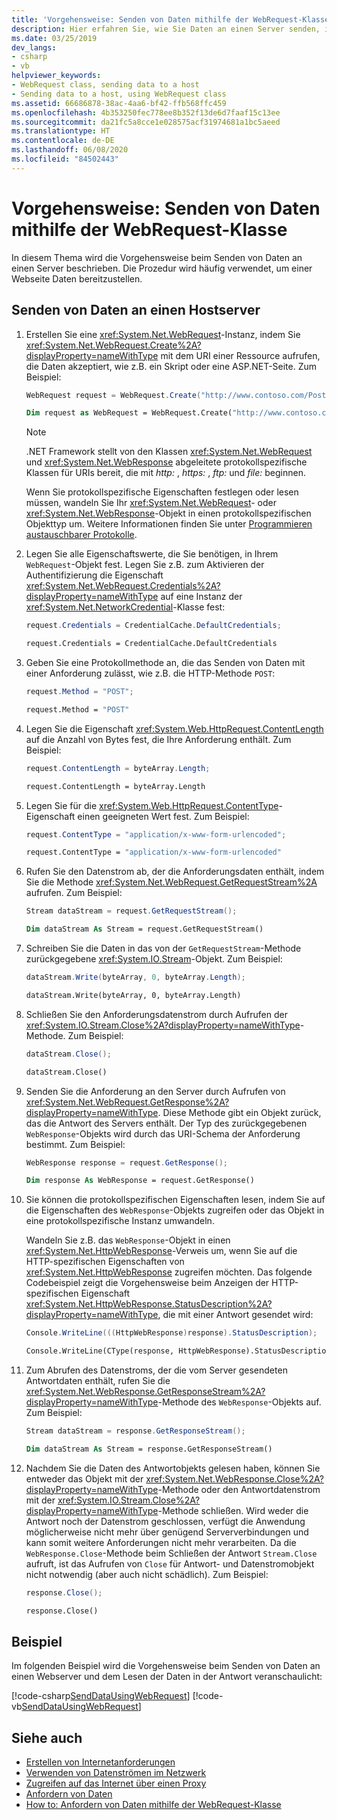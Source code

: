 ```yaml
---
title: 'Vorgehensweise: Senden von Daten mithilfe der WebRequest-Klasse'
description: Hier erfahren Sie, wie Sie Daten an einen Server senden, indem Sie die WebRequest-Klasse im .NET Framework verwenden. Dieses Verfahren wird häufig verwendet, um einer Webseite Daten bereitzustellen.
ms.date: 03/25/2019
dev_langs:
- csharp
- vb
helpviewer_keywords:
- WebRequest class, sending data to a host
- Sending data to a host, using WebRequest class
ms.assetid: 66686878-38ac-4aa6-bf42-ffb568ffc459
ms.openlocfilehash: 4b353250fec778ee8b352f13de6d7faaf15c13ee
ms.sourcegitcommit: da21fc5a8cce1e028575acf31974681a1bc5aeed
ms.translationtype: HT
ms.contentlocale: de-DE
ms.lasthandoff: 06/08/2020
ms.locfileid: "84502443"
---
```

# <a name="how-to-send-data-by-using-the-webrequest-class"></a>Vorgehensweise: Senden von Daten mithilfe der WebRequest-Klasse

In diesem Thema wird die Vorgehensweise beim Senden von Daten an einen Server beschrieben. Die Prozedur wird häufig verwendet, um einer Webseite Daten bereitzustellen.

## <a name="to-send-data-to-a-host-server"></a>Senden von Daten an einen Hostserver

1. Erstellen Sie eine <xref:System.Net.WebRequest>-Instanz, indem Sie <xref:System.Net.WebRequest.Create%2A?displayProperty=nameWithType> mit dem URI einer Ressource aufrufen, die Daten akzeptiert, wie z.B. ein Skript oder eine ASP.NET-Seite. Zum Beispiel:

    ```csharp
    WebRequest request = WebRequest.Create("http://www.contoso.com/PostAccepter.aspx");
    ```

    ```vb
    Dim request as WebRequest = WebRequest.Create("http://www.contoso.com/PostAccepter.aspx")
    ```

    > [!NOTE]
    > .NET Framework stellt von den Klassen <xref:System.Net.WebRequest> und <xref:System.Net.WebResponse> abgeleitete protokollspezifische Klassen für URIs bereit, die mit *http:* , *https:* , *ftp:* und *file:* beginnen.

    Wenn Sie protokollspezifische Eigenschaften festlegen oder lesen müssen, wandeln Sie Ihr <xref:System.Net.WebRequest>- oder <xref:System.Net.WebResponse>-Objekt in einen protokollspezifischen Objekttyp um. Weitere Informationen finden Sie unter [Programmieren austauschbarer Protokolle](programming-pluggable-protocols.md).

2. Legen Sie alle Eigenschaftswerte, die Sie benötigen, in Ihrem `WebRequest`-Objekt fest. Legen Sie z.B. zum Aktivieren der Authentifizierung die Eigenschaft <xref:System.Net.WebRequest.Credentials%2A?displayProperty=nameWithType> auf eine Instanz der <xref:System.Net.NetworkCredential>-Klasse fest:

    ```csharp
    request.Credentials = CredentialCache.DefaultCredentials;
    ```

    ```vb
    request.Credentials = CredentialCache.DefaultCredentials
    ```

3. Geben Sie eine Protokollmethode an, die das Senden von Daten mit einer Anforderung zulässt, wie z.B. die HTTP-Methode `POST`:

    ```csharp
    request.Method = "POST";
    ```

    ```vb
    request.Method = "POST"
    ```

4. Legen Sie die Eigenschaft <xref:System.Web.HttpRequest.ContentLength> auf die Anzahl von Bytes fest, die Ihre Anforderung enthält. Zum Beispiel:

    ```csharp
    request.ContentLength = byteArray.Length;
    ```

    ```vb
    request.ContentLength = byteArray.Length
    ```

5. Legen Sie für die <xref:System.Web.HttpRequest.ContentType>-Eigenschaft einen geeigneten Wert fest. Zum Beispiel:

    ```csharp
    request.ContentType = "application/x-www-form-urlencoded";
    ```

    ```vb
    request.ContentType = "application/x-www-form-urlencoded"
    ```

6. Rufen Sie den Datenstrom ab, der die Anforderungsdaten enthält, indem Sie die Methode <xref:System.Net.WebRequest.GetRequestStream%2A> aufrufen. Zum Beispiel:

    ```csharp
    Stream dataStream = request.GetRequestStream();
    ```

    ```vb
    Dim dataStream As Stream = request.GetRequestStream()
    ```

7. Schreiben Sie die Daten in das von der `GetRequestStream`-Methode zurückgegebene <xref:System.IO.Stream>-Objekt. Zum Beispiel:

    ```csharp
    dataStream.Write(byteArray, 0, byteArray.Length);
    ```

    ```vb
    dataStream.Write(byteArray, 0, byteArray.Length)
    ```

8. Schließen Sie den Anforderungsdatenstrom durch Aufrufen der <xref:System.IO.Stream.Close%2A?displayProperty=nameWithType>-Methode. Zum Beispiel:

    ```csharp
    dataStream.Close();
    ```

    ```vb
    dataStream.Close()
    ```

9. Senden Sie die Anforderung an den Server durch Aufrufen von <xref:System.Net.WebRequest.GetResponse%2A?displayProperty=nameWithType>. Diese Methode gibt ein Objekt zurück, das die Antwort des Servers enthält. Der Typ des zurückgegebenen `WebResponse`-Objekts wird durch das URI-Schema der Anforderung bestimmt. Zum Beispiel:

    ```csharp
    WebResponse response = request.GetResponse();
    ```

    ```vb
    Dim response As WebResponse = request.GetResponse()
    ```

10. Sie können die protokollspezifischen Eigenschaften lesen, indem Sie auf die Eigenschaften des `WebResponse`-Objekts zugreifen oder das Objekt in eine protokollspezifische Instanz umwandeln.

    Wandeln Sie z.B. das `WebResponse`-Objekt in einen <xref:System.Net.HttpWebResponse>-Verweis um, wenn Sie auf die HTTP-spezifischen Eigenschaften von <xref:System.Net.HttpWebResponse> zugreifen möchten. Das folgende Codebeispiel zeigt die Vorgehensweise beim Anzeigen der HTTP-spezifischen Eigenschaft <xref:System.Net.HttpWebResponse.StatusDescription%2A?displayProperty=nameWithType>, die mit einer Antwort gesendet wird:

    ```csharp
    Console.WriteLine(((HttpWebResponse)response).StatusDescription);
    ```

    ```vb
    Console.WriteLine(CType(response, HttpWebResponse).StatusDescription)
    ```

11. Zum Abrufen des Datenstroms, der die vom Server gesendeten Antwortdaten enthält, rufen Sie die <xref:System.Net.WebResponse.GetResponseStream%2A?displayProperty=nameWithType>-Methode des `WebResponse`-Objekts auf. Zum Beispiel:

    ```csharp
    Stream dataStream = response.GetResponseStream();
    ```

    ```vb
    Dim dataStream As Stream = response.GetResponseStream()
    ```

12. Nachdem Sie die Daten des Antwortobjekts gelesen haben, können Sie entweder das Objekt mit der <xref:System.Net.WebResponse.Close%2A?displayProperty=nameWithType>-Methode oder den Antwortdatenstrom mit der <xref:System.IO.Stream.Close%2A?displayProperty=nameWithType>-Methode schließen. Wird weder die Antwort noch der Datenstrom geschlossen, verfügt die Anwendung möglicherweise nicht mehr über genügend Serververbindungen und kann somit weitere Anforderungen nicht mehr verarbeiten. Da die `WebResponse.Close`-Methode beim Schließen der Antwort `Stream.Close` aufruft, ist das Aufrufen von `Close` für Antwort- und Datenstromobjekt nicht notwendig (aber auch nicht schädlich). Zum Beispiel:

    ```csharp
    response.Close();
    ```

    ```vb
    response.Close()
    ```

## <a name="example"></a>Beispiel

Im folgenden Beispiel wird die Vorgehensweise beim Senden von Daten an einen Webserver und dem Lesen der Daten in der Antwort veranschaulicht:

[!code-csharp[SendDataUsingWebRequest](../../../samples/snippets/csharp/VS_Snippets_Network/SendDataUsingWebRequest/cs/WebRequestPostExample.cs)]
[!code-vb[SendDataUsingWebRequest](../../../samples/snippets/visualbasic/VS_Snippets_Network/SendDataUsingWebRequest/vb/WebRequestPostExample.vb)]

## <a name="see-also"></a>Siehe auch

- [Erstellen von Internetanforderungen](creating-internet-requests.md)
- [Verwenden von Datenströmen im Netzwerk](using-streams-on-the-network.md)
- [Zugreifen auf das Internet über einen Proxy](accessing-the-internet-through-a-proxy.md)
- [Anfordern von Daten](requesting-data.md)
- [How to: Anfordern von Daten mithilfe der WebRequest-Klasse](how-to-request-data-using-the-webrequest-class.md)
